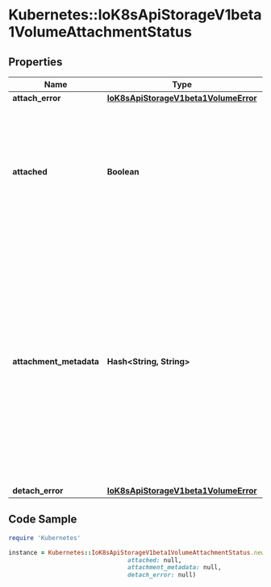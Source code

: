 # Kubernetes::IoK8sApiStorageV1beta1VolumeAttachmentStatus

## Properties

Name | Type | Description | Notes
------------ | ------------- | ------------- | -------------
**attach_error** | [**IoK8sApiStorageV1beta1VolumeError**](IoK8sApiStorageV1beta1VolumeError.md) |  | [optional] 
**attached** | **Boolean** | Indicates the volume is successfully attached. This field must only be set by the entity completing the attach operation, i.e. the external-attacher. | 
**attachment_metadata** | **Hash&lt;String, String&gt;** | Upon successful attach, this field is populated with any information returned by the attach operation that must be passed into subsequent WaitForAttach or Mount calls. This field must only be set by the entity completing the attach operation, i.e. the external-attacher. | [optional] 
**detach_error** | [**IoK8sApiStorageV1beta1VolumeError**](IoK8sApiStorageV1beta1VolumeError.md) |  | [optional] 

## Code Sample

```ruby
require 'Kubernetes'

instance = Kubernetes::IoK8sApiStorageV1beta1VolumeAttachmentStatus.new(attach_error: null,
                                 attached: null,
                                 attachment_metadata: null,
                                 detach_error: null)
```


